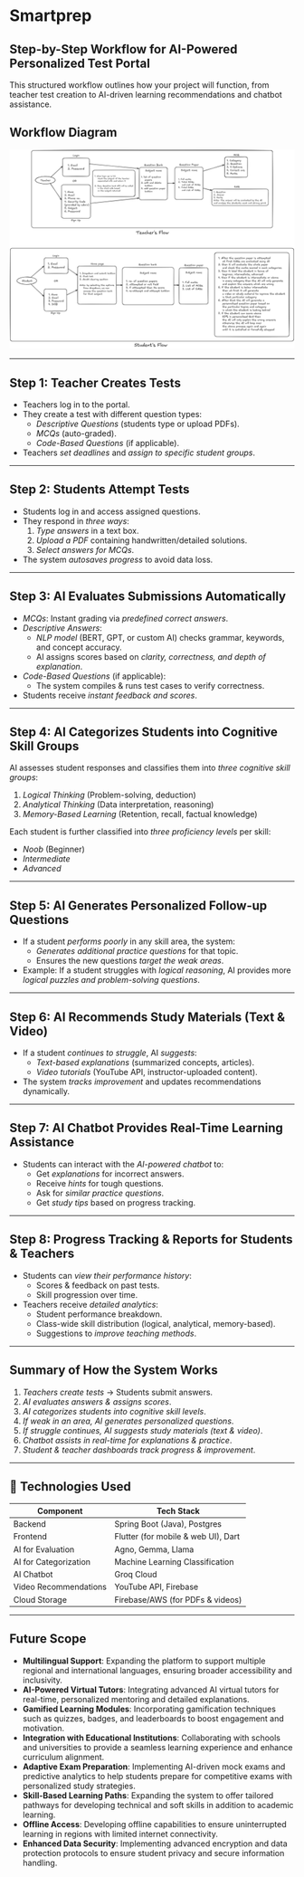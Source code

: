 # Smartprep

## Step-by-Step Workflow for AI-Powered Personalized Test Portal

This structured workflow outlines how your project will function, from teacher test creation to AI-driven learning recommendations and chatbot assistance.

## Workflow Diagram

![Workflow Diagrams](workflow.png)

---

## Step 1: Teacher Creates Tests

- Teachers log in to the portal.
- They create a test with different question types:
  - _Descriptive Questions_ (students type or upload PDFs).
  - _MCQs_ (auto-graded).
  - _Code-Based Questions_ (if applicable).
- Teachers _set deadlines_ and _assign to specific student groups_.

---

## Step 2: Students Attempt Tests

- Students log in and access assigned questions.
- They respond in _three ways_:
  1. _Type answers_ in a text box.
  2. _Upload a PDF_ containing handwritten/detailed solutions.
  3. _Select answers for MCQs_.
- The system _autosaves progress_ to avoid data loss.

---

## Step 3: AI Evaluates Submissions Automatically

- _MCQs_: Instant grading via _predefined correct answers_.
- _Descriptive Answers_:
  - _NLP model_ (BERT, GPT, or custom AI) checks grammar, keywords, and concept accuracy.
  - AI assigns scores based on _clarity, correctness, and depth of explanation_.
- _Code-Based Questions_ (if applicable):
  - The system compiles & runs test cases to verify correctness.
- Students receive _instant feedback and scores_.

---

## Step 4: AI Categorizes Students into Cognitive Skill Groups

AI assesses student responses and classifies them into _three cognitive skill groups_:

1. _Logical Thinking_ (Problem-solving, deduction)
2. _Analytical Thinking_ (Data interpretation, reasoning)
3. _Memory-Based Learning_ (Retention, recall, factual knowledge)

Each student is further classified into _three proficiency levels_ per skill:

- _Noob_ (Beginner)
- _Intermediate_
- _Advanced_

---

## Step 5: AI Generates Personalized Follow-up Questions

- If a student _performs poorly_ in any skill area, the system:
  - _Generates additional practice questions_ for that topic.
  - Ensures the new questions _target the weak areas_.
- Example: If a student struggles with _logical reasoning_, AI provides more _logical puzzles and problem-solving questions_.

---

## Step 6: AI Recommends Study Materials (Text & Video)

- If a student _continues to struggle_, AI _suggests_:
  - _Text-based explanations_ (summarized concepts, articles).
  - _Video tutorials_ (YouTube API, instructor-uploaded content).
- The system _tracks improvement_ and updates recommendations dynamically.

---

## Step 7: AI Chatbot Provides Real-Time Learning Assistance

- Students can interact with the _AI-powered chatbot_ to:
  - Get _explanations_ for incorrect answers.
  - Receive _hints_ for tough questions.
  - Ask for _similar practice questions_.
  - Get _study tips_ based on progress tracking.

---

## Step 8: Progress Tracking & Reports for Students & Teachers

- Students can _view their performance history_:
  - Scores & feedback on past tests.
  - Skill progression over time.
- Teachers receive _detailed analytics_:
  - Student performance breakdown.
  - Class-wide skill distribution (logical, analytical, memory-based).
  - Suggestions to _improve teaching methods_.

---

## Summary of How the System Works

1. _Teachers create tests_ → Students submit answers.
2. _AI evaluates answers & assigns scores_.
3. _AI categorizes students into cognitive skill levels_.
4. _If weak in an area, AI generates personalized questions_.
5. _If struggle continues, AI suggests study materials (text & video)_.
6. _Chatbot assists in real-time for explanations & practice_.
7. _Student & teacher dashboards track progress & improvement_.

---

## 🚀 Technologies Used

| Component             | Tech Stack                          |
| --------------------- | ----------------------------------- |
| Backend               | Spring Boot (Java), Postgres        |
| Frontend              | Flutter (for mobile & web UI), Dart |
| AI for Evaluation     | Agno, Gemma, Llama                  |
| AI for Categorization | Machine Learning Classification     |
| AI Chatbot            | Groq Cloud                          |
| Video Recommendations | YouTube API, Firebase               |
| Cloud Storage         | Firebase/AWS (for PDFs & videos)    |

---

## Future Scope

- **Multilingual Support**: Expanding the platform to support multiple regional and international languages, ensuring broader accessibility and inclusivity.
- **AI-Powered Virtual Tutors**: Integrating advanced AI virtual tutors for real-time, personalized mentoring and detailed explanations.
- **Gamified Learning Modules**: Incorporating gamification techniques such as quizzes, badges, and leaderboards to boost engagement and motivation.
- **Integration with Educational Institutions**: Collaborating with schools and universities to provide a seamless learning experience and enhance curriculum alignment.
- **Adaptive Exam Preparation**: Implementing AI-driven mock exams and predictive analytics to help students prepare for competitive exams with personalized study strategies.
- **Skill-Based Learning Paths**: Expanding the system to offer tailored pathways for developing technical and soft skills in addition to academic learning.
- **Offline Access**: Developing offline capabilities to ensure uninterrupted learning in regions with limited internet connectivity.
- **Enhanced Data Security**: Implementing advanced encryption and data protection protocols to ensure student privacy and secure information handling.
